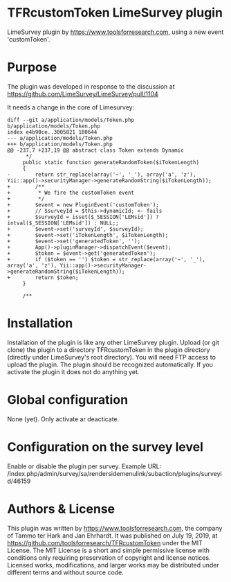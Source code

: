 # **TFRcustomToken LimeSurvey plugin**
LimeSurvey plugin by https://www.toolsforresearch.com, using a new event 'customToken'.

# Purpose
The plugin was developed in response to the discussion at https://github.com/LimeSurvey/LimeSurvey/pull/1104

It needs a change in the core of Limesurvey:

    diff --git a/application/models/Token.php b/application/models/Token.php
    index e4b90ce..3005821 100644
    --- a/application/models/Token.php
    +++ b/application/models/Token.php
    @@ -237,7 +237,19 @@ abstract class Token extends Dynamic
          */
         public static function generateRandomToken($iTokenLength)
         {
    -        return str_replace(array('~', '_'), array('a', 'z'), Yii::app()->securityManager->generateRandomString($iTokenLength));
    +        /**
    +         * We fire the customToken event
    +         */
    +        $event = new PluginEvent('customToken');
    +        // $surveyId = $this->dynamicId; <- fails
    +        $surveyId = isset($_SESSION['LEMsid']) ? intval($_SESSION['LEMsid']) : NULL;;
    +        $event->set('surveyId', $surveyId);
    +        $event->set('iTokenLength', $iTokenLength);
    +        $event->set('generatedToken', '');
    +        App()->pluginManager->dispatchEvent($event);
    +        $token = $event->get('generatedToken');
    +        if ($token == '') $token = str_replace(array('~', '_'), array('a', 'z'), Yii::app()->securityManager->generateRandomString($iTokenLength));
    +        return $token;
         }
 
         /**

# Installation
Installation of the plugin is like any other LimeSurvey plugin. Upload (or git clone) the plugin to a directory TFRcustomToken in the plugin directory (directly under LimeSurvey's root directory). You will need FTP access to upload the plugin. The plugin should be recognized automatically. If you activate the plugin it does not do anything yet.

# Global configuration
None (yet). Only activate ar deacticate.

# Configuration on the survey level
Enable or disable the plugin per survey. Example URL:
/index.php/admin/survey/sa/rendersidemenulink/subaction/plugins/surveyid/46159

# Authors & License
This plugin was written by https://www.toolsforresearch.com, the company of Tammo ter Hark and Jan Ehrhardt. It was published on July 19, 2019, at https://github.com/toolsforresearch/TFRcustomToken under the MIT License. The MIT License is a short and simple permissive license with conditions only requiring preservation of copyright and license notices. Licensed works, modifications, and larger works may be distributed under different terms and without source code.
